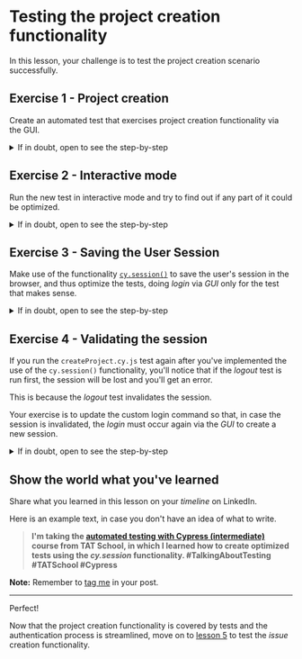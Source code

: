 # Testing the project creation functionality

In this lesson, your challenge is to test the project creation scenario successfully.

## Exercise 1 - Project creation

Create an automated test that exercises project creation functionality via the GUI.

<details><summary>If in doubt, open to see the step-by-step</summary>
</br>

1. Inside the `cypress/e2e/gui/` directory, create a file called `createProject.cy.js` with the following data:

```js
import { faker } from '@faker-js/faker/locale/en'

describe("Create Project", () => {
  beforeEach(() => {
    cy.login()
  })

  it("successfully", () => {
    const project = {
      name: `project-${faker.datatype.uuid()}`,
      description: faker.random.words(5),
    }

    cy.gui_createProject(project)

    cy.url().should("be.equal", `${Cypress.config("baseUrl")}/${Cypress.env("user_name")}/${project.name}`)
    cy.contains(project.name).should("be.visible")
    cy.contains(project.description).should("be.visible")
  })
})

```

2. Inside the `cypress/support/` directory, update the `gui_commands.js` file with the `gui_createProject` command, as follows:

```js
Cypress.Commands.add('login', () => {
  ...
})

Cypress.Commands.add('logout', () => {
  ...
})

Cypress.Commands.add('gui_createProject', project => {
  cy.visit('/projects/new')

  cy.get('#project_name').type(project.name)
  cy.get('#project_description').type(project.description)
  cy.get('.qa-initialize-with-readme-checkbox').check()
  cy.contains('Create project').click()
})

```

3. Finally, in the command line terminal, at the root of the project, run the command `npx cypress run --spec cypress/e2e/gui/createProject.cy.js` to run the new test in _headless_ mode.

At the end of the run, you should have a result like the following:

```sh
(Run Finished)


       Spec                                              Tests  Passing  Failing  Pending  Skipped
  ┌────────────────────────────────────────────────────────────────────────────────────────────────┐
  │ ✔  createProject.cy.js                      00:06        1        1        -        -        - │
  └────────────────────────────────────────────────────────────────────────────────────────────────┘
    ✔  All specs passed!                        00:06        1        1        -        -        -

```

> Yay! Project creation is also covered by testing!

</details>

## Exercise 2 - Interactive mode

Run the new test in interactive mode and try to find out if any part of it could be optimized.

<details><summary>If in doubt, open to see the step-by-step</summary>
</br>

1. In the command line terminal, at the root of the project, run the command `npx cypress open` to open the Cypress App
2. Select the _E2E Testing_ option and launch the Electron browser
3. Click on the `createProject.cy.js` file and watch it run in interactive mode.

> 👨‍🏫 Note that in addition to project creation, _login_ also occurs via _GUI_.
>
> This is a waste, as we already have a test for the _login_ functionality.
>
> The same goes for the _logout_ test, where the user being authenticated is just a precondition.

</details>

## Exercise 3 - Saving the User Session

Make use of the functionality [`cy.session()`](https://docs.cypress.io/api/commands/session) to save the user's session in the browser, and thus optimize the tests, doing _login_ via _GUI_ only for the test that makes sense.

<details><summary>If in doubt, open to see the step-by-step</summary>
</br>

1. In the `cypress/support/gui_commands.js` file, change the custom command from _login_ to the following:

```js
Cypress.Commands.add('login', (
  user = Cypress.env('user_name'),
  password = Cypress.env('user_password'),
  { cacheSession = true } = {},
) => {
  const login = () => {
    cy.visit('/users/sign_in')

    cy.get("[data-qa-selector='login_field']").type(user)
    cy.get("[data-qa-selector='password_field']").type(password, { log: false })
    cy.get("[data-qa-selector='sign_in_button']").click()

    cy.get(".qa-user-avatar").should("be.visible")
  }

  const options = {
    cacheAcrossSpecs: true,
  }

  if (cacheSession) {
    cy.session(user, login, options)
  } else {
    login()
  }
})

Cypress.Commands.add('logout', () => {
  ...
})

Cypress.Commands.add('gui_createProject', () => {
  ...
})

```

> 👨‍🏫 Cypress is now configured to create (and restore) the user's session, saving time for tests where this is just a precondition, as well as continuing to allow _login_ via _GUI_, when this is still the focus, as in the _login_ test itself.
>
> In addition, the new version of the _login_ command is prepared to share the session between _specs_ (test files).

2. In the `cypress/e2e/gui/login.cy.js` file, change its contents to the following:

```js
describe("Login", () => {
  it("successfully", () => {
    const user = Cypress.env("user_name")
    const password = Cypress.env("user_password")
    const options = { cacheSession: false }

    cy.login(user, password, options)
  })
})

```

3. Finally, **close the Cypress App**, open it again (`npx cypress open`) and run the following tests, in this exact order: `createProject.cy.js`, `createProject.cy.js ` (that's right, 2x) and `logout.cy.js`.

> 👨‍🏫 Notice that in the second execution of the project creation test and in the _logout_ test, the user was already authenticated and the tests focused only on what interested them, only on what their "target" was. 🎯

</details>

## Exercise 4 - Validating the session

If you run the `createProject.cy.js` test again after you've implemented the use of the `cy.session()` functionality, you'll notice that if the _logout_ test is run first, the session will be lost and you'll get an error.

This is because the _logout_ test invalidates the session.

Your exercise is to update the custom login command so that, in case the session is invalidated, the _login_ must occur again via the _GUI_ to create a new session.

<details><summary>If in doubt, open to see the step-by-step</summary>
</br>

1. Still via the Cypress App, run the `createProject.cy.js` file again

> 💥 Huh? Cypress tried to restore the session but failed.
>
> 👨‍🏫 This is because the _logout_ test is destroying the session, as this is the essential purpose of the feature.
>
> However, we can check if the session is still valid, and if not, create it again (even if we have to go through the _GUI_). The important thing is that a test cannot fail because of something another test did.
>
> 📣 **"Automated tests must be independent of each other."**

2. In the `cypress/support/gui_commands.js` file, change the custom command from _login_ to the following:

```js
Cypress.Commands.add('login', (
  user = Cypress.env('user_name'),
  password = Cypress.env('user_password'),
  { cacheSession = true } = {},
) => {
  const login = () => {
    cy.visit('/users/sign_in')

    cy.get("[data-qa-selector='login_field']").type(user)
    cy.get("[data-qa-selector='password_field']").type(password, { log: false })
    cy.get("[data-qa-selector='sign_in_button']").click()

    cy.get(".qa-user-avatar").should("be.visible")
  }

  const validate = () => {
    cy.visit('/')
    cy.location('pathname', { timeout: 1000 })
      .should('not.eq', '/users/sign_in')
  }

  const options = {
    cacheAcrossSpecs: true,
    validate,
  }

  if (cacheSession) {
    cy.session(user, login, options)
  } else {
    login()
  }
})


Cypress.Commands.add('logout', () => {
  ...
})

Cypress.Commands.add('gui_createProject', project => {
  ...
})

```

> 👨‍🏫 Now, in addition to the possibility of sharing the session between _specs_, we are also enabling the possibility of validating whether it is still valid, and if not, the _setup_ function (`login`) will be executed by the `cy.session` command.

3. **Close the Cypress App**; open it again with the command `npx cypress open`; choose the _E2E Testing_ option; and launch the Electron browser

4. Finally, via the Cypress App, run all the tests again, as many times as you want, and in any order you want. All of them must pass all runs, independent on the order. Also, one can benefit from the session created by the previous test.

</details>

## Show the world what you've learned

Share what you learned in this lesson on your _timeline_ on LinkedIn.

Here is an example text, in case you don't have an idea of ​​what to write.

> **I'm taking the [automated testing with Cypress (intermediate)](https://github.com/wlsf82/tat-cypress-intermediate-course-v2/) course from TAT School, in which I learned how to create optimized tests using the _cy.session_ functionality. #TalkingAboutTesting #TATSchool #Cypress**

**Note:** Remember to [tag me](https://www.linkedin.com/in/walmyr-lima-e-silva-filho/) in your post.

---

Perfect!

Now that the project creation functionality is covered by tests and the authentication process is streamlined, move on to [lesson 5](./5.md) to test the _issue_ creation functionality.

